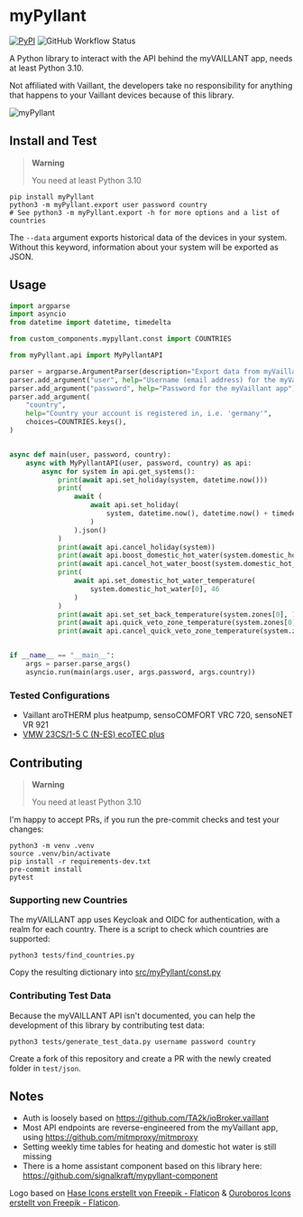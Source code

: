 # myPyllant

[![PyPI](https://img.shields.io/pypi/v/myPyllant)](https://pypi.org/project/myPyllant/)
![GitHub Workflow Status](https://img.shields.io/github/actions/workflow/status/signalkraft/myPyllant/build-test.yaml)

A Python library to interact with the API behind the myVAILLANT app, needs at least Python 3.10.

Not affiliated with Vaillant, the developers take no responsibility for anything that happens to your Vaillant devices because of this library.

![myPyllant](https://raw.githubusercontent.com/signalkraft/myPyllant/main/logo.png)

## Install and Test

> **Warning**
> 
> You need at least Python 3.10

```shell
pip install myPyllant
python3 -m myPyllant.export user password country
# See python3 -m myPyllant.export -h for more options and a list of countries
```

The `--data` argument exports historical data of the devices in your system.
Without this keyword, information about your system will be exported as JSON.

## Usage

```python
import argparse
import asyncio
from datetime import datetime, timedelta

from custom_components.mypyllant.const import COUNTRIES

from myPyllant.api import MyPyllantAPI

parser = argparse.ArgumentParser(description="Export data from myVaillant API   .")
parser.add_argument("user", help="Username (email address) for the myVaillant app")
parser.add_argument("password", help="Password for the myVaillant app")
parser.add_argument(
    "country",
    help="Country your account is registered in, i.e. 'germany'",
    choices=COUNTRIES.keys(),
)


async def main(user, password, country):
    async with MyPyllantAPI(user, password, country) as api:
        async for system in api.get_systems():
            print(await api.set_holiday(system, datetime.now()))
            print(
                await (
                    await api.set_holiday(
                        system, datetime.now(), datetime.now() + timedelta(days=1)
                    )
                ).json()
            )
            print(await api.cancel_holiday(system))
            print(await api.boost_domestic_hot_water(system.domestic_hot_water[0]))
            print(await api.cancel_hot_water_boost(system.domestic_hot_water[0]))
            print(
                await api.set_domestic_hot_water_temperature(
                    system.domestic_hot_water[0], 46
                )
            )
            print(await api.set_set_back_temperature(system.zones[0], 15.5))
            print(await api.quick_veto_zone_temperature(system.zones[0], 21, 5))
            print(await api.cancel_quick_veto_zone_temperature(system.zones[0]))


if __name__ == "__main__":
    args = parser.parse_args()
    asyncio.run(main(args.user, args.password, args.country))

```

### Tested Configurations

* Vaillant aroTHERM plus heatpump, sensoCOMFORT VRC 720, sensoNET VR 921
* [VMW 23CS/1-5 C (N-ES) ecoTEC plus](https://github.com/signalkraft/myPyllant/pull/6)

## Contributing

> **Warning**
> 
> You need at least Python 3.10

I'm happy to accept PRs, if you run the pre-commit checks and test your changes:

```shell
python3 -m venv .venv
source .venv/bin/activate
pip install -r requirements-dev.txt
pre-commit install
pytest
```

### Supporting new Countries

The myVAILLANT app uses Keycloak and OIDC for authentication, with a realm for each country.
There is a script to check which countries are supported:

```shell
python3 tests/find_countries.py
```

Copy the resulting dictionary into [src/myPyllant/const.py](src/myPyllant/const.py)

### Contributing Test Data

Because the myVAILLANT API isn't documented, you can help the development of this library by contributing test data:

```shell
python3 tests/generate_test_data.py username password country
```

Create a fork of this repository and create a PR with the newly created folder in `test/json`.

## Notes

* Auth is loosely based on https://github.com/TA2k/ioBroker.vaillant
* Most API endpoints are reverse-engineered from the myVaillant app, using https://github.com/mitmproxy/mitmproxy
* Setting weekly time tables for heating and domestic hot water is still missing
* There is a home assistant component based on this library here: https://github.com/signalkraft/mypyllant-component

Logo based on [Hase Icons erstellt von Freepik - Flaticon](https://www.flaticon.com/de/kostenlose-icons/hase) & [Ouroboros Icons erstellt von Freepik - Flaticon](https://www.flaticon.com/de/kostenlose-icons/ouroboros).

